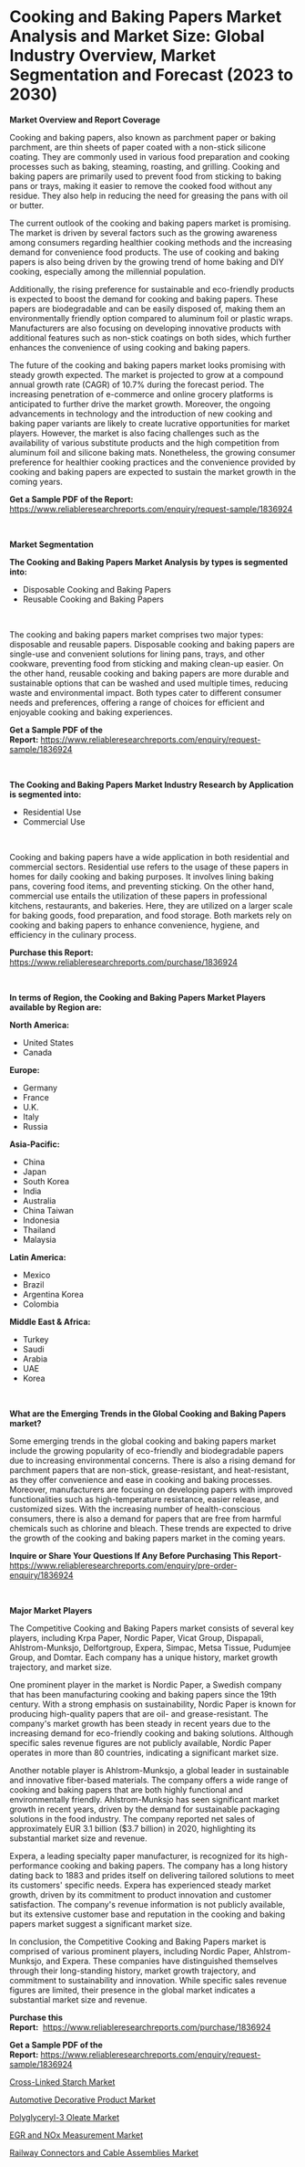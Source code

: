 <p><h1>Cooking and Baking Papers Market Analysis and Market Size: Global Industry Overview, Market Segmentation and Forecast (2023 to 2030)</h1></p><p><strong>Market Overview and Report Coverage</strong></p>
<p><p>Cooking and baking papers, also known as parchment paper or baking parchment, are thin sheets of paper coated with a non-stick silicone coating. They are commonly used in various food preparation and cooking processes such as baking, steaming, roasting, and grilling. Cooking and baking papers are primarily used to prevent food from sticking to baking pans or trays, making it easier to remove the cooked food without any residue. They also help in reducing the need for greasing the pans with oil or butter.</p><p>The current outlook of the cooking and baking papers market is promising. The market is driven by several factors such as the growing awareness among consumers regarding healthier cooking methods and the increasing demand for convenience food products. The use of cooking and baking papers is also being driven by the growing trend of home baking and DIY cooking, especially among the millennial population.</p><p>Additionally, the rising preference for sustainable and eco-friendly products is expected to boost the demand for cooking and baking papers. These papers are biodegradable and can be easily disposed of, making them an environmentally friendly option compared to aluminum foil or plastic wraps. Manufacturers are also focusing on developing innovative products with additional features such as non-stick coatings on both sides, which further enhances the convenience of using cooking and baking papers.</p><p>The future of the cooking and baking papers market looks promising with steady growth expected. The market is projected to grow at a compound annual growth rate (CAGR) of 10.7% during the forecast period. The increasing penetration of e-commerce and online grocery platforms is anticipated to further drive the market growth. Moreover, the ongoing advancements in technology and the introduction of new cooking and baking paper variants are likely to create lucrative opportunities for market players. However, the market is also facing challenges such as the availability of various substitute products and the high competition from aluminum foil and silicone baking mats. Nonetheless, the growing consumer preference for healthier cooking practices and the convenience provided by cooking and baking papers are expected to sustain the market growth in the coming years.</p></p>
<p><strong>Get a Sample PDF of the Report:</strong> <a href="https://www.reliableresearchreports.com/enquiry/request-sample/1836924">https://www.reliableresearchreports.com/enquiry/request-sample/1836924</a></p>
<p>&nbsp;</p>
<p><strong>Market Segmentation</strong></p>
<p><strong>The Cooking and Baking Papers Market Analysis by types is segmented into:</strong></p>
<p><ul><li>Disposable Cooking and Baking Papers</li><li>Reusable Cooking and Baking Papers</li></ul></p>
<p>&nbsp;</p>
<p><p>The cooking and baking papers market comprises two major types: disposable and reusable papers. Disposable cooking and baking papers are single-use and convenient solutions for lining pans, trays, and other cookware, preventing food from sticking and making clean-up easier. On the other hand, reusable cooking and baking papers are more durable and sustainable options that can be washed and used multiple times, reducing waste and environmental impact. Both types cater to different consumer needs and preferences, offering a range of choices for efficient and enjoyable cooking and baking experiences.</p></p>
<p><strong>Get a Sample PDF of the Report:</strong>&nbsp;<a href="https://www.reliableresearchreports.com/enquiry/request-sample/1836924">https://www.reliableresearchreports.com/enquiry/request-sample/1836924</a></p>
<p>&nbsp;</p>
<p><strong>The Cooking and Baking Papers Market Industry Research by Application is segmented into:</strong></p>
<p><ul><li>Residential Use</li><li>Commercial Use</li></ul></p>
<p>&nbsp;</p>
<p><p>Cooking and baking papers have a wide application in both residential and commercial sectors. Residential use refers to the usage of these papers in homes for daily cooking and baking purposes. It involves lining baking pans, covering food items, and preventing sticking. On the other hand, commercial use entails the utilization of these papers in professional kitchens, restaurants, and bakeries. Here, they are utilized on a larger scale for baking goods, food preparation, and food storage. Both markets rely on cooking and baking papers to enhance convenience, hygiene, and efficiency in the culinary process.</p></p>
<p><strong>Purchase this Report:</strong>&nbsp; <a href="https://www.reliableresearchreports.com/purchase/1836924">https://www.reliableresearchreports.com/purchase/1836924</a></p>
<p>&nbsp;</p>
<p><strong>In terms of Region, the Cooking and Baking Papers Market Players available by Region are:</strong></p>
<p>
    <p> <strong> North America: </strong>
        <ul>
            <li>United States</li>
            <li>Canada</li>
        </ul>
        </p> 
    <p> <strong> Europe: </strong>
        <ul>
            <li>Germany</li>
            <li>France</li>
            <li>U.K.</li>
            <li>Italy</li>
            <li>Russia</li>
        </ul>
        </p> 
    <p> <strong> Asia-Pacific: </strong>
        <ul>
            <li>China</li>
            <li>Japan</li>
            <li>South Korea</li>
            <li>India</li>
            <li>Australia</li>
            <li>China Taiwan</li>
            <li>Indonesia</li>
            <li>Thailand</li>
            <li>Malaysia</li>
        </ul>
        </p> 
    <p> <strong> Latin America: </strong>
        <ul>
            <li>Mexico</li>
            <li>Brazil</li>
            <li>Argentina Korea</li>
            <li>Colombia</li>
        </ul>
        </p> 
    <p> <strong> Middle East & Africa: </strong>
        <ul>
            <li>Turkey</li>
            <li>Saudi</li>
            <li>Arabia</li>
            <li>UAE</li>
            <li>Korea</li>
        </ul>
    </p>
    </p>
<p>&nbsp;</p>
<p><strong>What are the Emerging Trends in the Global Cooking and Baking Papers market?</strong></p>
<p><p>Some emerging trends in the global cooking and baking papers market include the growing popularity of eco-friendly and biodegradable papers due to increasing environmental concerns. There is also a rising demand for parchment papers that are non-stick, grease-resistant, and heat-resistant, as they offer convenience and ease in cooking and baking processes. Moreover, manufacturers are focusing on developing papers with improved functionalities such as high-temperature resistance, easier release, and customized sizes. With the increasing number of health-conscious consumers, there is also a demand for papers that are free from harmful chemicals such as chlorine and bleach. These trends are expected to drive the growth of the cooking and baking papers market in the coming years.</p></p>
<p><strong>Inquire or Share Your Questions If Any Before Purchasing This Report</strong>- <a href="https://www.reliableresearchreports.com/enquiry/pre-order-enquiry/1836924">https://www.reliableresearchreports.com/enquiry/pre-order-enquiry/1836924</a></p>
<p>&nbsp;</p>
<p><strong>Major Market Players</strong></p>
<p><p>The Competitive Cooking and Baking Papers market consists of several key players, including Krpa Paper, Nordic Paper, Vicat Group, Dispapali, Ahlstrom-Munksjo, Delfortgroup, Expera, Simpac, Metsa Tissue, Pudumjee Group, and Domtar. Each company has a unique history, market growth trajectory, and market size.</p><p>One prominent player in the market is Nordic Paper, a Swedish company that has been manufacturing cooking and baking papers since the 19th century. With a strong emphasis on sustainability, Nordic Paper is known for producing high-quality papers that are oil- and grease-resistant. The company's market growth has been steady in recent years due to the increasing demand for eco-friendly cooking and baking solutions. Although specific sales revenue figures are not publicly available, Nordic Paper operates in more than 80 countries, indicating a significant market size.</p><p>Another notable player is Ahlstrom-Munksjo, a global leader in sustainable and innovative fiber-based materials. The company offers a wide range of cooking and baking papers that are both highly functional and environmentally friendly. Ahlstrom-Munksjo has seen significant market growth in recent years, driven by the demand for sustainable packaging solutions in the food industry. The company reported net sales of approximately EUR 3.1 billion ($3.7 billion) in 2020, highlighting its substantial market size and revenue.</p><p>Expera, a leading specialty paper manufacturer, is recognized for its high-performance cooking and baking papers. The company has a long history dating back to 1883 and prides itself on delivering tailored solutions to meet its customers' specific needs. Expera has experienced steady market growth, driven by its commitment to product innovation and customer satisfaction. The company's revenue information is not publicly available, but its extensive customer base and reputation in the cooking and baking papers market suggest a significant market size.</p><p>In conclusion, the Competitive Cooking and Baking Papers market is comprised of various prominent players, including Nordic Paper, Ahlstrom-Munksjo, and Expera. These companies have distinguished themselves through their long-standing history, market growth trajectory, and commitment to sustainability and innovation. While specific sales revenue figures are limited, their presence in the global market indicates a substantial market size and revenue.</p></p>
<p><strong>Purchase this Report:</strong>&nbsp;&nbsp;<a href="https://www.reliableresearchreports.com/purchase/1836924">https://www.reliableresearchreports.com/purchase/1836924</a></p>
<p></p>
<p><strong>Get a Sample PDF of the Report:</strong>&nbsp;<a href="https://www.reliableresearchreports.com/enquiry/request-sample/1836924">https://www.reliableresearchreports.com/enquiry/request-sample/1836924</a></p>
<p><p><a href="https://github.com/sheetalreportprime/Market-Research-Report-List-1/blob/main/cross-linked-starch-market.md">Cross-Linked Starch Market</a></p><p><a href="https://medium.com/@thesjenney10210/automotive-decorative-product-market-competitive-analysis-market-trends-and-forecast-to-2030-c3035ceeea78">Automotive Decorative Product Market</a></p><p><a href="https://www.linkedin.com/pulse/polyglyceryl-3-oleate-market-insights-players-forecast/">Polyglyceryl-3 Oleate Market</a></p><p><a href="https://medium.com/@jerez43343/egr-and-nox-measurement-nbsp-market-focuses-on-market-share-size-and-projected-forecast-till-2030-9e3936846d34">EGR and NOx Measurement Market</a></p><p><a href="https://github.com/shivangireportprime/Market-Research-Report-List-1/blob/main/railway-connectors-and-cable-assemblies-market.md">Railway Connectors and Cable Assemblies Market</a></p></p>